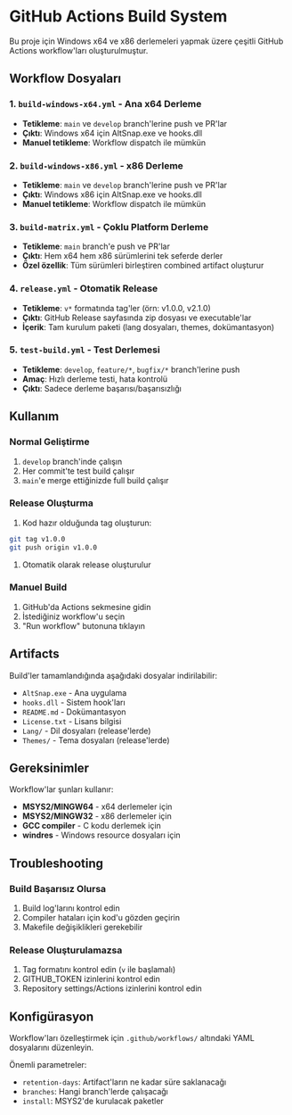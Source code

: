 # GitHub Actions Build System

Bu proje için Windows x64 ve x86 derlemeleri yapmak üzere çeşitli GitHub Actions workflow'ları oluşturulmuştur.

## Workflow Dosyaları

### 1. `build-windows-x64.yml` - Ana x64 Derleme

- **Tetikleme**: `main` ve `develop` branch'lerine push ve PR'lar
- **Çıktı**: Windows x64 için AltSnap.exe ve hooks.dll
- **Manuel tetikleme**: Workflow dispatch ile mümkün

### 2. `build-windows-x86.yml` - x86 Derleme

- **Tetikleme**: `main` ve `develop` branch'lerine push ve PR'lar
- **Çıktı**: Windows x86 için AltSnap.exe ve hooks.dll
- **Manuel tetikleme**: Workflow dispatch ile mümkün

### 3. `build-matrix.yml` - Çoklu Platform Derleme

- **Tetikleme**: `main` branch'e push ve PR'lar
- **Çıktı**: Hem x64 hem x86 sürümlerini tek seferde derler
- **Özel özellik**: Tüm sürümleri birleştiren combined artifact oluşturur

### 4. `release.yml` - Otomatik Release

- **Tetikleme**: `v*` formatında tag'ler (örn: v1.0.0, v2.1.0)
- **Çıktı**: GitHub Release sayfasında zip dosyası ve executable'lar
- **İçerik**: Tam kurulum paketi (lang dosyaları, themes, dokümantasyon)

### 5. `test-build.yml` - Test Derlemesi

- **Tetikleme**: `develop`, `feature/*`, `bugfix/*` branch'lerine push
- **Amaç**: Hızlı derleme testi, hata kontrolü
- **Çıktı**: Sadece derleme başarısı/başarısızlığı

## Kullanım

### Normal Geliştirme

1. `develop` branch'inde çalışın
2. Her commit'te test build çalışır
3. `main`'e merge ettiğinizde full build çalışır

### Release Oluşturma

1. Kod hazır olduğunda tag oluşturun:

```bash
git tag v1.0.0
git push origin v1.0.0
```

1. Otomatik olarak release oluşturulur

### Manuel Build

1. GitHub'da Actions sekmesine gidin
2. İstediğiniz workflow'u seçin
3. "Run workflow" butonuna tıklayın

## Artifacts

Build'ler tamamlandığında aşağıdaki dosyalar indirilabilir:

- `AltSnap.exe` - Ana uygulama
- `hooks.dll` - Sistem hook'ları
- `README.md` - Dokümantasyon
- `License.txt` - Lisans bilgisi
- `Lang/` - Dil dosyaları (release'lerde)
- `Themes/` - Tema dosyaları (release'lerde)

## Gereksinimler

Workflow'lar şunları kullanır:

- **MSYS2/MINGW64** - x64 derlemeler için
- **MSYS2/MINGW32** - x86 derlemeler için  
- **GCC compiler** - C kodu derlemek için
- **windres** - Windows resource dosyaları için

## Troubleshooting

### Build Başarısız Olursa

1. Build log'larını kontrol edin
2. Compiler hataları için kod'u gözden geçirin
3. Makefile değişiklikleri gerekebilir

### Release Oluşturulamazsa

1. Tag formatını kontrol edin (`v` ile başlamalı)
2. GITHUB_TOKEN izinlerini kontrol edin
3. Repository settings/Actions izinlerini kontrol edin

## Konfigürasyon

Workflow'ları özelleştirmek için `.github/workflows/` altındaki YAML dosyalarını düzenleyin.

Önemli parametreler:

- `retention-days`: Artifact'ların ne kadar süre saklanacağı
- `branches`: Hangi branch'lerde çalışacağı
- `install`: MSYS2'de kurulacak paketler
